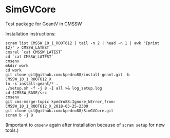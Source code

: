 # SimGVCore
Test package for GeantV in CMSSW

Installation instructions:
```
scram list CMSSW_10_1_ROOT612 | tail -n 2 | head -n 1 | awk '{print $2}' > CMSSW_LATEST
cmsrel `cat CMSSW_LATEST`
cd `cat CMSSW_LATEST`
cmsenv
mkdir work
cd work
git clone git@github.com:kpedro88/install-geant.git -b CMSSW_10_1_ROOT612_X
ln -s install-geant/* .
./setup.sh -f -j 8 -I all >& log_setup.log
cd $CMSSW_BASE/src
cmsenv
git cms-merge-topic kpedro88:Ignore_kError_from-CMSSW_10_1_ROOT612_X_2018-03-25-2300
git clone git@github.com:kpedro88/SimGVCore.git
scram b -j 8

```

(Important to `cmsenv` again after installation because of `scram setup` for new tools.)
